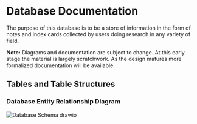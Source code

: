 # Database Documentation

The purpose of this database is to be a store of information in the form of notes and index cards collected by users doing research in any variety of field.

**Note:** Diagrams and documentation are subject to change. At this early stage the material is largely scratchwork. As the design matures more formalized documentation will be available.

## Tables and Table Structures

### Database Entity Relationship Diagram

![Database Schema drawio](https://github.com/PatersonMichael/cs2-honors-project-knowledge-base-app/assets/33883467/2525acca-2834-459c-b5a3-fd19c49fde0b)
